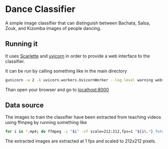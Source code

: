 # Dance Classifier
A simple image classifier that can distinguish between Bachata, Salsa, Zouk, and Kizomba
images of people dancing.

## Running it
It uses [Scarlette](https://www.starlette.io) and [uvicorn](https://www.uvicorn.org/) in order to provide a web interface to the classifier.

It can be run by calling something like in the main directory

```bash
gunicorn -w 2 -k uvicorn.workers.UvicornWorker --log-level warning webserve:app
```

Than open your browser and go to [localhost:8000](localhost:8000)

## Data source
The images to train the classifier have been extracted from teaching videos using ffmpeg
by running something like

```bash
for i in *.mp4; do ffmpeg -i "$i" -vf scale=212:212,fps=1 "${i%.*}_foto%04d.jpg" ; done
```

The extracted images are extracted at 1 fps and scaled to 212x212 pixels.
